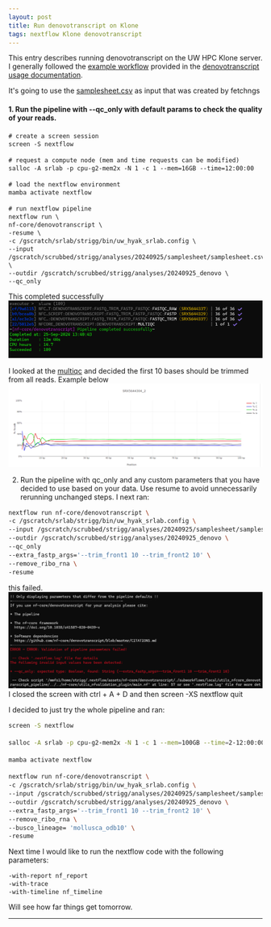 ```yaml
---
layout: post
title: Run denovotranscript on Klone
tags: nextflow Klone denovotranscript
---
```


This entry describes running denovotranscript on the UW HPC Klone server. I generally followed the [example workflow](https://nf-co.re/denovotranscript/dev/docs/usage/example_workflow) provided in the [denovotranscript usage documentation](https://nf-co.re/denovotranscript/dev/docs/usage).

It's going to use the [samplesheet.csv](https://github.com/Resilience-Biomarkers-for-Aquaculture/Cgigas_denovotranscript/blob/main/analyses/20240925/samplesheet.csv) as input that was created by fetchngs
#### 1. Run the pipeline with --qc_only with default params to check the quality of your reads.

```
# create a screen session
screen -S nextflow

# request a compute node (mem and time requests can be modified)
salloc -A srlab -p cpu-g2-mem2x -N 1 -c 1 --mem=16GB --time=12:00:00

# load the nextflow environment
mamba activate nextflow

# run nextflow pipeline
nextflow run \
nf-core/denovotranscript \
-resume \
-c /gscratch/srlab/strigg/bin/uw_hyak_srlab.config \
--input /gscratch/scrubbed/strigg/analyses/20240925/samplesheet/samplesheet.csv \
--outdir /gscratch/scrubbed/strigg/analyses/20240925_denovo \
--qc_only

```

This completed successfully
![](https://raw.githubusercontent.com/Resilience-Biomarkers-for-Aquaculture/Cgigas_denovotranscript/master/analyses/20240925/Screenshot%202024-09-25%20164327.png)

I looked at the [multiqc](https://htmlpreview.github.io/?https://github.com/Resilience-Biomarkers-for-Aquaculture/Cgigas_denovotranscript/blob/main/analyses/20240925/multiqc_report_qc_only.html) and decided the first 10 bases should be trimmed from all reads. Example below
![](https://raw.githubusercontent.com/Resilience-Biomarkers-for-Aquaculture/Cgigas_denovotranscript/master/analyses/20240925/Screenshot%202024-09-25%20175800.png)

2. Run the pipeline with qc_only and any custom parameters that you have decided to use based on your data. Use resume to avoid unnecessarily rerunning unchanged steps. I next ran:
```bash
nextflow run nf-core/denovotranscript \
-c /gscratch/srlab/strigg/bin/uw_hyak_srlab.config \
--input /gscratch/scrubbed/strigg/analyses/20240925/samplesheet/samplesheet.csv \
--outdir /gscratch/scrubbed/strigg/analyses/20240925_denovo \
--qc_only
--extra_fastp_args='--trim_front1 10 --trim_front2 10' \
--remove_ribo_rna \
-resume
```
this failed.
![](https://raw.githubusercontent.com/Resilience-Biomarkers-for-Aquaculture/Cgigas_denovotranscript/master/analyses/20240925/Screenshot%202024-09-25%20182046.png)
I closed the screen with ctrl + A + D and then screen -XS nextflow quit

I decided to just try the whole pipeline and ran:
```bash
screen -S nextflow

salloc -A srlab -p cpu-g2-mem2x -N 1 -c 1 --mem=100GB --time=2-12:00:00

mamba activate nextflow

nextflow run nf-core/denovotranscript \
-c /gscratch/srlab/strigg/bin/uw_hyak_srlab.config \
--input /gscratch/scrubbed/strigg/analyses/20240925/samplesheet/samplesheet.csv \
--outdir /gscratch/scrubbed/strigg/analyses/20240925_denovo \
--extra_fastp_args='--trim_front1 10 --trim_front2 10' \
--remove_ribo_rna \
--busco_lineage= 'mollusca_odb10' \
-resume
```
Next time I would like to run the nextflow code with the following parameters:
```
-with-report nf_report
-with-trace
-with-timeline nf_timeline
```
Will see how far things get tomorrow.

----
